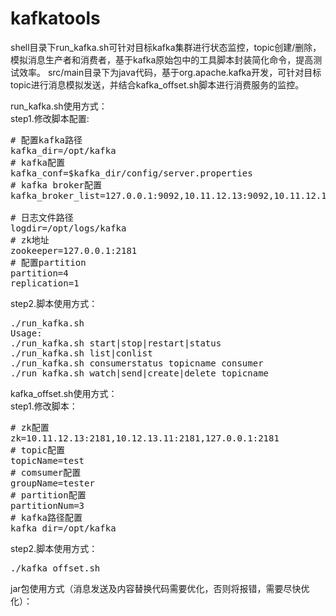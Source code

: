 # kafkatools

shell目录下run_kafka.sh可针对目标kafka集群进行状态监控，topic创建/删除，模拟消息生产者和消费者，基于kafka原始包中的工具脚本封装简化命令，提高测试效率。
src/main目录下为java代码，基于org.apache.kafka开发，可针对目标topic进行消息模拟发送，并结合kafka_offset.sh脚本进行消费服务的监控。

run_kafka.sh使用方式：  
step1.修改脚本配置:
<pre>
# 配置kafka路径
kafka_dir=/opt/kafka
# kafka配置
kafka_conf=$kafka_dir/config/server.properties 
# kafka broker配置
kafka_broker_list=127.0.0.1:9092,10.11.12.13:9092,10.11.12.13:9092

# 日志文件路径
logdir=/opt/logs/kafka
# zk地址
zookeeper=127.0.0.1:2181
# 配置partition
partition=4
replication=1
</pre>
step2.脚本使用方式：
<pre>
./run_kafka.sh 
Usage:
./run_kafka.sh start|stop|restart|status
./run_kafka.sh list|conlist
./run_kafka.sh consumerstatus topicname consumer
./run_kafka.sh watch|send|create|delete topicname
</pre>
kafka_offset.sh使用方式：  
step1.修改脚本：  
<pre>
# zk配置
zk=10.11.12.13:2181,10.12.13.11:2181,127.0.0.1:2181
# topic配置
topicName=test
# comsumer配置
groupName=tester
# partition配置
partitionNum=3
# kafka路径配置
kafka_dir=/opt/kafka
</pre>
step2.脚本使用方式：
<pre>
./kafka_offset.sh
</pre>
jar包使用方式（消息发送及内容替换代码需要优化，否则将报错，需要尽快优化）：  
